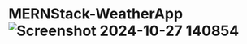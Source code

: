 # MERNStack-WeatherApp![Screenshot 2024-10-27 140854](https://github.com/user-attachments/assets/7f688c66-2e7a-4796-bfc4-5d6e0f1b3861)
